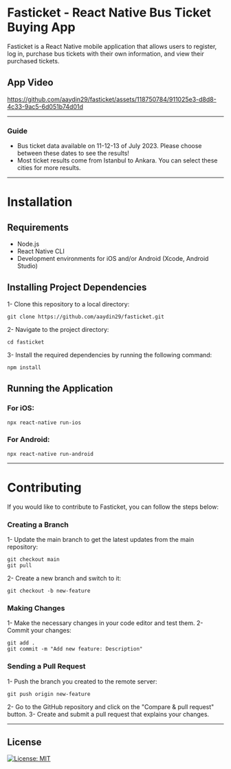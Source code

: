# Fasticket - React Native Bus Ticket Buying App

Fasticket is a React Native mobile application that allows users to register, log in, purchase bus tickets with their own information, and view their purchased tickets.

## App Video
https://github.com/aaydin29/fasticket/assets/118750784/911025e3-d8d8-4c33-9ac5-6d051b74d01d

_____________________________________________________

### Guide
- Bus ticket data available on 11-12-13 of July 2023. Please choose between these dates to see the results!
- Most ticket results come from Istanbul to Ankara. You can select these cities for more results.

_____________________________________________________

# Installation
## Requirements
- Node.js
- React Native CLI
- Development environments for iOS and/or Android (Xcode, Android Studio)

## Installing Project Dependencies
1- Clone this repository to a local directory:
~~~ 
git clone https://github.com/aaydin29/fasticket.git 
~~~
2- Navigate to the project directory:
~~~
cd fasticket
~~~
3- Install the required dependencies by running the following command:
~~~
npm install
~~~

## Running the Application
### For iOS:
~~~
npx react-native run-ios
~~~
### For Android:
~~~
npx react-native run-android
~~~

_____________________________________________________

# Contributing
If you would like to contribute to Fasticket, you can follow the steps below:

### Creating a Branch
1- Update the main branch to get the latest updates from the main repository:
~~~
git checkout main
git pull
~~~

2- Create a new branch and switch to it:
~~~
git checkout -b new-feature
~~~

### Making Changes

1- Make the necessary changes in your code editor and test them.
2- Commit your changes:

~~~
git add .
git commit -m "Add new feature: Description"
~~~

### Sending a Pull Request

1- Push the branch you created to the remote server:
~~~
git push origin new-feature
~~~
2- Go to the GitHub repository and click on the "Compare & pull request" button.
3- Create and submit a pull request that explains your changes.

_____________________________________________________

## License
[![License: MIT](https://img.shields.io/badge/License-MIT-yellow.svg)](https://opensource.org/licenses/MIT)
